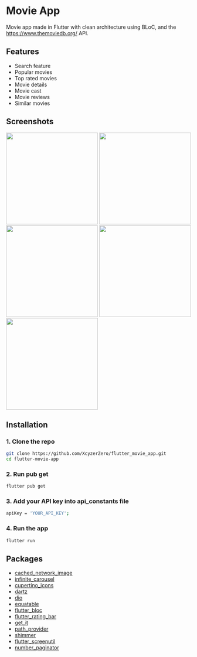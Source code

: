 
# Movie App
Movie app made in Flutter with clean architecture using BLoC, and the https://www.themoviedb.org/ API.

## Features
- Search feature
- Popular movies
- Top rated movies
- Movie details
- Movie cast
- Movie reviews
- Similar movies


## Screenshots
<p>
  <img src="https://github.com/XcyzerZero/flutter_movie_app/assets/53414581/3a8c6256-cdbd-4953-a045-49e2bcc633ad" width="250" />
  <img src="https://github.com/XcyzerZero/flutter_movie_app/assets/53414581/bf68d353-2f79-4dfa-bca9-a9f92d6a83ca" width="250" />
  <img src="https://github.com/XcyzerZero/flutter_movie_app/assets/53414581/3069be36-fdc6-44c9-bb23-272bfbb03c25" width="250" />
  <img src="https://github.com/XcyzerZero/flutter_movie_app/assets/53414581/fb857c6b-7fe7-47df-a05b-bc3634636d49" width="250" />
  <img src="https://github.com/XcyzerZero/flutter_movie_app/assets/53414581/d5519b11-0d5a-4450-a837-432097dc66d7" width="250" />
</p>

## Installation
### 1. Clone the repo
```bash
git clone https://github.com/XcyzerZero/flutter_movie_app.git
cd flutter-movie-app
```
### 2. Run pub get
```bash
flutter pub get
```
### 3. Add your API key into api_constants file
```bash
apiKey = 'YOUR_API_KEY';
```
### 4. Run the app
```bash 
flutter run
```

## Packages
- [cached_network_image](https://pub.dev/packages/cached_network_image)
- [infinite_carousel](https://pub.dev/packages/infinite_carousel)
- [cupertino_icons](https://pub.dev/packages/cupertino_icons)
- [dartz](https://pub.dev/packages/dartz)
- [dio](https://pub.dev/packages/dio)
- [equatable](https://pub.dev/packages/equatable)
- [flutter_bloc](https://pub.dev/packages/flutter_bloc)
- [flutter_rating_bar](https://pub.dev/packages/flutter_rating_bar)
- [get_it](https://pub.dev/packages/get_it)
- [path_provider](https://pub.dev/packages/path_provider)
- [shimmer](https://pub.dev/packages/shimmer)
- [flutter_screenutil](https://pub.dev/packages/flutter_screenutil)
- [number_paginator](https://pub.dev/packages/number_paginator)
